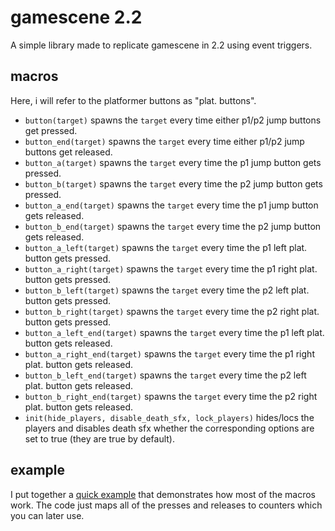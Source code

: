 # gamescene 2.2

A simple library made to replicate gamescene in 2.2 using event triggers.

## macros

Here, i will refer to the platformer buttons as "plat. buttons".

- `button(target)` spawns the `target` every time either p1/p2 jump buttons get pressed.
- `button_end(target)` spawns the `target` every time either p1/p2 jump buttons get released.
- `button_a(target)` spawns the `target` every time the p1 jump button gets pressed.
- `button_b(target)` spawns the `target` every time the p2 jump button gets pressed.
- `button_a_end(target)` spawns the `target` every time the p1 jump button gets released.
- `button_b_end(target)` spawns the `target` every time the p2 jump button gets released.
- `button_a_left(target)` spawns the `target` every time the p1 left plat. button gets pressed.
- `button_a_right(target)` spawns the `target` every time the p1 right plat. button gets pressed.
- `button_b_left(target)` spawns the `target` every time the p2 left plat. button gets pressed.
- `button_b_right(target)` spawns the `target` every time the p2 right plat. button gets pressed.
- `button_a_left_end(target)` spawns the `target` every time the p1 left plat. button gets released.
- `button_a_right_end(target)` spawns the `target` every time the p1 right plat. button gets released.
- `button_b_left_end(target)` spawns the `target` every time the p2 left plat. button gets released.
- `button_b_right_end(target)` spawns the `target` every time the p2 right plat. button gets released.
- `init(hide_players, disable_death_sfx, lock_players)` hides/locs the players and disables death sfx whether the corresponding options are set to true (they are true by default).

## example

I put together a [quick example](./example.spwn) that demonstrates how most of the macros work. The code just maps all of the presses and releases to counters which you can later use.
